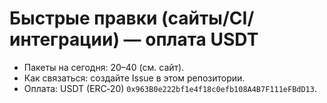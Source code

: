 # Быстрые правки (сайты/CI/интеграции) — оплата USDT

- Пакеты на сегодня: $20–$40 (см. сайт).
- Как связаться: создайте Issue в этом репозитории.
- Оплата: USDT (ERC‑20) `0x963B0e222bf1e4f18c0efb108A4B7F111eFBdD13`.

